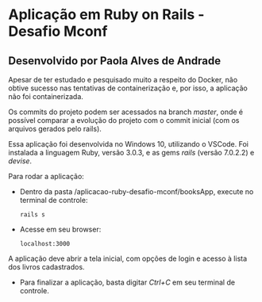 # Aplicação em Ruby on Rails - Desafio Mconf
## Desenvolvido por Paola Alves de Andrade

Apesar de ter estudado e pesquisado muito a respeito do Docker, não obtive sucesso nas tentativas de containerização e, por isso, a aplicação não foi containerizada.

Os commits do projeto podem ser acessados na branch *master*, onde é possível comparar a evolução do projeto com o commit inicial (com os arquivos gerados pelo rails).

Essa aplicação foi desenvolvida no Windows 10, utilizando o VSCode. Foi instalada a linguagem Ruby, versão 3.0.3, e as gems *rails* (versão 7.0.2.2) e *devise*.

Para rodar a aplicação:
- Dentro da pasta /aplicacao-ruby-desafio-mconf/booksApp, execute no terminal de controle:
  ```
  rails s
  ```
- Acesse em seu browser:
  ```
  localhost:3000
  ```
  
A aplicação deve abrir a tela inicial, com opções de login e acesso à lista dos livros cadastrados.

- Para finalizar a aplicação, basta digitar *Ctrl+C* em seu terminal de controle.

